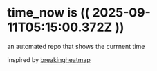 # time_now is (( 2025-09-11T05:15:00.372Z ))

an automated repo that shows the currnent time

inspired by [breakingheatmap](https://github.com/breakingheatmap/breakingheatmap)